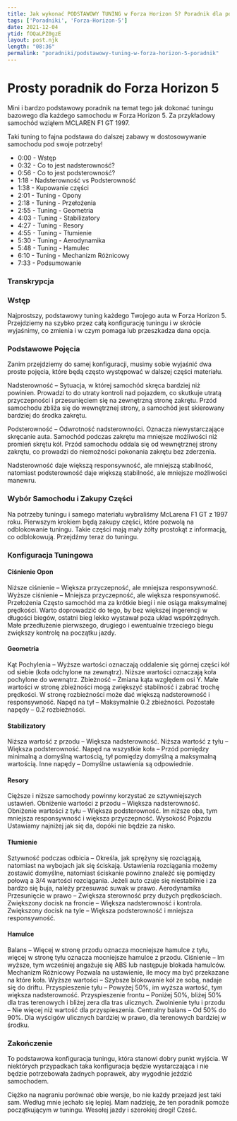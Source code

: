 ```yaml
---
title: Jak wykonać PODSTAWOWY TUNING w Forza Horizon 5? Poradnik dla początkujących Tunerów
tags: ['Poradniki', 'Forza-Horizon-5']
date: 2021-12-04
ytid: fOQaLPZ0gzE
layout: post.njk
length: "08:36"
permalink: "poradniki/podstawowy-tuning-w-forza-horizon-5-poradnik"
---
```


# Prosty poradnik do Forza Horizon 5

Mini i bardzo podstawowy poradnik na temat tego jak dokonać tuningu bazowego dla każdego samochodu w Forza Horizon 5. Za przykładowy samochód wziąłem MCLAREN F1 GT 1997.

Taki tuning to fajna podstawa do dalszej zabawy w dostosowywanie samochodu pod swoje potrzeby!

- 0:00 - Wstęp
- 0:32 - Co to jest nadsterowność?
- 0:56 - Co to jest podsterowność?
- 1:18 - Nadsterowność vs Podsterowność
- 1:38 - Kupowanie części
- 2:01 - Tuning - Opony
- 2:18 - Tuning - Przełożenia
- 2:55 - Tuning - Geometria
- 4:03 - Tuning - Stabilizatory
- 4:27 - Tuning - Resory
- 4:55 - Tuning - Tłumienie
- 5:30 - Tuning - Aerodynamika
- 5:48 - Tuning - Hamulec
- 6:10 - Tuning - Mechanizm Różnicowy
- 7:33 - Podsumowanie


<h3 id="transkrypcja">Transkrypcja</h3>

### Wstęp
Najprostszy, podstawowy tuning każdego Twojego auta w Forza Horizon 5. Przejdziemy na szybko przez całą konfigurację tuningu i w skrócie wyjaśnimy, co zmienia i w czym pomaga lub przeszkadza dana opcja.

### Podstawowe Pojęcia
Zanim przejdziemy do samej konfiguracji, musimy sobie wyjaśnić dwa proste pojęcia, które będą często występować w dalszej części materiału.

Nadsterowność – Sytuacja, w której samochód skręca bardziej niż powinien. Prowadzi to do utraty kontroli nad pojazdem, co skutkuje utratą przyczepności i przesunięciem się na zewnętrzną stronę zakrętu. Przód samochodu zbliża się do wewnętrznej strony, a samochód jest skierowany bardziej do środka zakrętu.

Podsterowność – Odwrotność nadsterowności. Oznacza niewystarczające skręcanie auta. Samochód podczas zakrętu ma mniejsze możliwości niż promień skrętu kół. Przód samochodu oddala się od wewnętrznej strony zakrętu, co prowadzi do niemożności pokonania zakrętu bez zderzenia.

Nadsterowność daje większą responsywność, ale mniejszą stabilność, natomiast podsterowność daje większą stabilność, ale mniejsze możliwości manewru.

### Wybór Samochodu i Zakupy Części
Na potrzeby tuningu i samego materiału wybraliśmy McLarena F1 GT z 1997 roku. Pierwszym krokiem będą zakupy części, które pozwolą na odblokowanie tuningu. Takie części mają mały żółty prostokąt z informacją, co odblokowują. Przejdźmy teraz do tuningu.

### Konfiguracja Tuningowa
#### Ciśnienie Opon
Niższe ciśnienie – Większa przyczepność, ale mniejsza responsywność.
Wyższe ciśnienie – Mniejsza przyczepność, ale większa responsywność.
Przełożenia
Często samochód ma za krótkie biegi i nie osiąga maksymalnej prędkości. Warto doprowadzić do tego, by bez większej ingerencji w długości biegów, ostatni bieg lekko wystawał poza układ współrzędnych. Małe przedłużenie pierwszego, drugiego i ewentualnie trzeciego biegu zwiększy kontrolę na początku jazdy.

#### Geometria
Kąt Pochylenia – Wyższe wartości oznaczają oddalenie się górnej części kół od siebie (koła odchylone na zewnątrz). Niższe wartości oznaczają koła pochylone do wewnątrz.
Zbieżność – Zmiana kąta względem osi Y. Małe wartości w stronę zbieżności mogą zwiększyć stabilność i zabrać trochę prędkości. W stronę rozbieżności może dać większą nadsterowność i responsywność.
Napęd na tył – Maksymalnie 0.2 zbieżności.
Pozostałe napędy – 0.2 rozbieżności.

#### Stabilizatory
Niższa wartość z przodu – Większa nadsterowność.
Niższa wartość z tyłu – Większa podsterowność.
Napęd na wszystkie koła – Przód pomiędzy minimalną a domyślną wartością, tył pomiędzy domyślną a maksymalną wartością.
Inne napędy – Domyślne ustawienia są odpowiednie.

#### Resory
Cięższe i niższe samochody powinny korzystać ze sztywniejszych ustawień.
Obniżenie wartości z przodu – Większa nadsterowność.
Obniżenie wartości z tyłu – Większa podsterowność.
Im niższe oba, tym mniejsza responsywność i większa przyczepność.
Wysokość Pojazdu
Ustawiamy najniżej jak się da, dopóki nie będzie za nisko.

#### Tłumienie
Sztywność podczas odbicia – Określa, jak sprężyny się rozciągają, natomiast na wybojach jak się ściskają.
Ustawienia rozciągania możemy zostawić domyślne, natomiast ściskanie powinno znaleźć się pomiędzy połową a 3/4 wartości rozciągania.
Jeżeli auto czuje się niestabilnie i za bardzo się buja, należy przesuwać suwak w prawo.
Aerodynamika
Przesunięcie w prawo – Zwiększa sterowność przy dużych prędkościach.
Zwiększony docisk na froncie – Większa nadsterowność i kontrola.
Zwiększony docisk na tyle – Większa podsterowność i mniejsza responsywność.

#### Hamulce
Balans – Więcej w stronę przodu oznacza mocniejsze hamulce z tyłu, więcej w stronę tyłu oznacza mocniejsze hamulce z przodu.
Ciśnienie – Im wyższe, tym wcześniej angażuje się ABS lub następuje blokada hamulców.
Mechanizm Różnicowy
Pozwala na ustawienie, ile mocy ma być przekazane na które koła.
Wyższe wartości – Szybsze blokowanie kół ze sobą, nadaje się do driftu.
Przyspieszenie tyłu – Powyżej 50%, im wyższa wartość, tym większa nadsterowność.
Przyspieszenie frontu – Poniżej 50%, bliżej 50% dla tras terenowych i bliżej zera dla tras ulicznych.
Zwolnienie tyłu i przodu – Nie więcej niż wartość dla przyspieszenia.
Centralny balans – Od 50% do 90%. Dla wyścigów ulicznych bardziej w prawo, dla terenowych bardziej w środku.

### Zakończenie
To podstawowa konfiguracja tuningu, która stanowi dobry punkt wyjścia. W niektórych przypadkach taka konfiguracja będzie wystarczająca i nie będzie potrzebowała żadnych poprawek, aby wygodnie jeździć samochodem.

Ciężko na nagraniu porównać obie wersje, bo nie każdy przejazd jest taki sam. Według mnie jechało się lepiej. Mam nadzieję, że ten poradnik pomoże początkującym w tuningu. Wesołej jazdy i szerokiej drogi! Cześć.